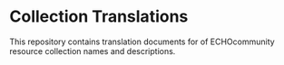 # Collection Translations
This repository contains translation documents for of ECHOcommunity resource collection names and descriptions.
